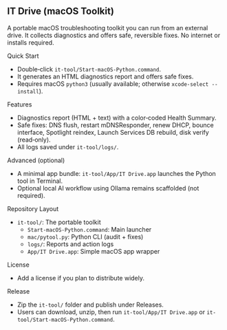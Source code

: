 ## IT Drive (macOS Toolkit)

A portable macOS troubleshooting toolkit you can run from an external drive. It collects diagnostics and offers safe, reversible fixes. No internet or installs required.

Quick Start

- Double‑click `it-tool/Start-macOS-Python.command`.
- It generates an HTML diagnostics report and offers safe fixes.
- Requires macOS `python3` (usually available; otherwise `xcode-select --install`).

Features

- Diagnostics report (HTML + text) with a color‑coded Health Summary.
- Safe fixes: DNS flush, restart mDNSResponder, renew DHCP, bounce interface, Spotlight reindex, Launch Services DB rebuild, disk verify (read‑only).
- All logs saved under `it-tool/logs/`.

Advanced (optional)

- A minimal app bundle: `it-tool/App/IT Drive.app` launches the Python tool in Terminal.
- Optional local AI workflow using Ollama remains scaffolded (not required).

Repository Layout

- `it-tool/`: The portable toolkit
  - `Start-macOS-Python.command`: Main launcher
  - `mac/pytool.py`: Python CLI (audit + fixes)
  - `logs/`: Reports and action logs
  - `App/IT Drive.app`: Simple macOS app wrapper

License

- Add a license if you plan to distribute widely.

Release

- Zip the `it-tool/` folder and publish under Releases.
- Users can download, unzip, then run `it-tool/App/IT Drive.app` or `it-tool/Start-macOS-Python.command`.
